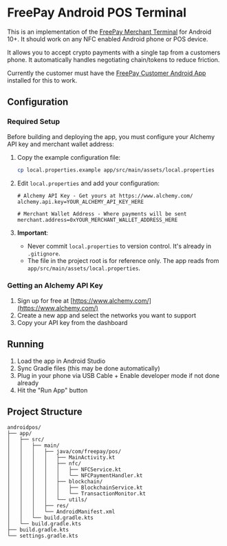 # FreePay Android POS Terminal

This is an implementation of the [FreePay Merchant Terminal](https://github.com/FreePayPOS/merchant-app) for Android 10+. It should work on any NFC enabled Android phone or POS device. 

It allows you to accept crypto payments with a single tap from a customers phone. It automatically handles negotiating chain/tokens to reduce friction. 

Currently the customer must have the [FreePay Customer Android App](https://github.com/FreePayPOS/customer-android-app) installed for this to work.

## Configuration

### Required Setup

Before building and deploying the app, you must configure your Alchemy API key and merchant wallet address:

1. Copy the example configuration file:
   ```bash
   cp local.properties.example app/src/main/assets/local.properties
   ```

2. Edit `local.properties` and add your configuration:
   ```properties
   # Alchemy API Key - Get yours at https://www.alchemy.com/
   alchemy.api.key=YOUR_ALCHEMY_API_KEY_HERE
   
   # Merchant Wallet Address - Where payments will be sent
   merchant.address=0xYOUR_MERCHANT_WALLET_ADDRESS_HERE
   ```

3. **Important**: 
   - Never commit `local.properties` to version control. It's already in `.gitignore`.
   - The file in the project root is for reference only. The app reads from `app/src/main/assets/local.properties`.

### Getting an Alchemy API Key

1. Sign up for free at [https://www.alchemy.com/](https://www.alchemy.com/)
2. Create a new app and select the networks you want to support
3. Copy your API key from the dashboard

## Running

1. Load the app in Android Studio
2. Sync Gradle files (this may be done automatically)
3. Plug in your phone via USB Cable + Enable developer mode if not done already
4. Hit the "Run App" button


## Project Structure

```
androidpos/
├── app/
│   ├── src/
│   │   ├── main/
│   │   │   ├── java/com/freepay/pos/
│   │   │   │   ├── MainActivity.kt
│   │   │   │   ├── nfc/
│   │   │   │   │   ├── NFCService.kt
│   │   │   │   │   └── NFCPaymentHandler.kt
│   │   │   │   ├── blockchain/
│   │   │   │   │   ├── BlockchainService.kt
│   │   │   │   │   └── TransactionMonitor.kt
│   │   │   │   └── utils/
│   │   │   ├── res/
│   │   │   └── AndroidManifest.xml
│   │   └── build.gradle.kts
│   └── build.gradle.kts
├── build.gradle.kts
└── settings.gradle.kts
```
